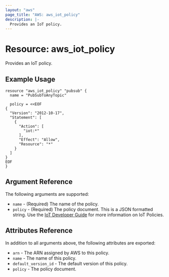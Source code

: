 ```yaml
---
layout: "aws"
page_title: "AWS: aws_iot_policy"
description: |-
  Provides an IoT policy.
---
```


# Resource: aws_iot_policy

Provides an IoT policy.

## Example Usage

```hcl
resource "aws_iot_policy" "pubsub" {
  name = "PubSubToAnyTopic"

  policy = <<EOF
{
  "Version": "2012-10-17",
  "Statement": [
    {
      "Action": [
        "iot:*"
      ],
      "Effect": "Allow",
      "Resource": "*"
    }
  ]
}
EOF
}
```

## Argument Reference

The following arguments are supported:

* `name` - (Required) The name of the policy.
* `policy` - (Required) The policy document. This is a JSON formatted string. Use the [IoT Developer Guide](http://docs.aws.amazon.com/iot/latest/developerguide/iot-policies.html) for more information on IoT Policies.

## Attributes Reference

In addition to all arguments above, the following attributes are exported:

* `arn` - The ARN assigned by AWS to this policy.
* `name` - The name of this policy.
* `default_version_id` - The default version of this policy.
* `policy` - The policy document.

